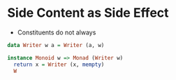 # Side Content as Side Effect

* Constituents do not always 

```haskell
data Writer w a = Writer (a, w)

instance Monoid w => Monad (Writer w)
  return x = Writer (x, mempty)
  W
